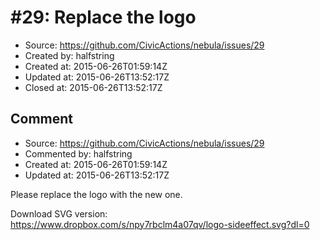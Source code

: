 # #29: Replace the logo

* Source: https://github.com/CivicActions/nebula/issues/29
* Created by: halfstring
* Created at: 2015-06-26T01:59:14Z
* Updated at: 2015-06-26T13:52:17Z
* Closed at: 2015-06-26T13:52:17Z


## Comment

* Source: https://github.com/CivicActions/nebula/issues/29
* Commented by: halfstring
* Created at: 2015-06-26T01:59:14Z
* Updated at: 2015-06-26T13:52:17Z

Please replace the logo with the new one.

Download SVG version: https://www.dropbox.com/s/npy7rbclm4a07qv/logo-sideeffect.svg?dl=0





